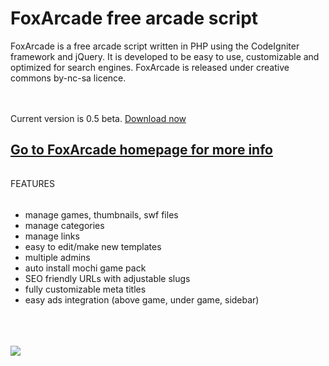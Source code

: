 <h1>FoxArcade free arcade script</h1>


FoxArcade is a free arcade script written in PHP using the CodeIgniter framework and jQuery. It is developed to be easy to use, customizable and optimized for search engines. FoxArcade is released under creative commons by-nc-sa licence.<br>
<br> <br>

Current version is 0.5 beta. <a href='http://code.google.com/p/foxarcade/downloads/list'>Download now</a>

<h2><a href='http://foxarcade.net'>Go to FoxArcade homepage for more info</a></h2>

<h6></h6>
FEATURES<br>
<h6></h6>

<ul>
<li>manage games, thumbnails, swf files </li>
<li> manage categories</li>
<li> manage links </li>
<li> easy to edit/make new templates </li>
<li> multiple admins</li>
<li> auto install mochi game pack</li>
<li> SEO friendly URLs with adjustable slugs</li>
<li> fully customizable meta titles</li>
<li> easy ads integration (above game, under game, sidebar)</li>
</ul>
<br><br><br>

<img src='http://i.creativecommons.org/l/by-nc-sa/3.0/88x31.png'>